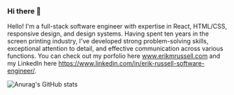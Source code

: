 ### Hi there 👋

Hello! I'm a full-stack software engineer with expertise in React, HTML/CSS, responsive design, and design systems. Having spent ten years in the screen printing industry, I've developed strong problem-solving skills, exceptional attention to detail, and effective communication across various functions.
You can check out my porfolio here www.erikmrussell.com and my LinkedIn here https://www.linkedin.com/in/erik-russell-software-engineer/.


<!-- [![Anurag's GitHub stats](https://github-readme-stats.vercel.app/api?username=kaltrunner)](https://github.com/anuraghazra/github-readme-stats) -->
<!-- ![Anurag's GitHub stats](https://github-readme-stats.vercel.app/api?username=kaltrunner&show_icons=true) -->
![Anurag's GitHub stats](https://github-readme-stats.vercel.app/api?username=kaltrunner&show_icons=true&theme=transparent)

<!--
**Kaltrunner/Kaltrunner** is a ✨ _special_ ✨ repository because its `README.md` (this file) appears on your GitHub profile.

Here are some ideas to get you started:

- 🔭 I’m currently working on ...
- 🌱 I’m currently learning ...
- 👯 I’m looking to collaborate on ...
- 🤔 I’m looking for help with ...
- 💬 Ask me about ...
- 📫 How to reach me: ...
- 😄 Pronouns: ...
- ⚡ Fun fact: ...
-->
